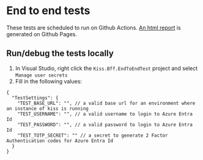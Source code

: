 # End to end tests
These tests are scheduled to run on Github Actions. [An html report](https://klantinteractie-servicesysteem.github.io/KISS-frontend/) is generated on Github Pages.

## Run/debug the tests locally
1. In Visual Studio, right click the `Kiss.Bff.EndToEndTest` project and select `Manage user secrets`
1. Fill in the following values:
```jsonc
{
  "TestSettings": {
    "TEST_BASE_URL": "", // a valid base url for an environment where an instance of kiss is running
    "TEST_USERNAME": "", // a valid username to login to Azure Entra Id
    "TEST_PASSWORD": "", // a valid password to login to Azure Entra Id
    "TEST_TOTP_SECRET": "" // a secret to generate 2 Factor Authentication codes for Azure Entra Id
  }
}
```